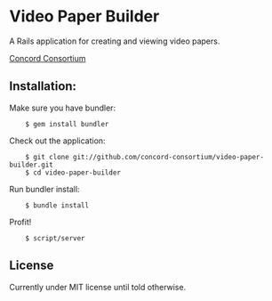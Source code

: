 Video Paper Builder
===================

A Rails application for creating and viewing video papers.

[Concord Consortium](http://www.concord.org)

Installation:
-------------

Make sure you have bundler:
		
		$ gem install bundler
		
Check out the application:

		$ git clone git://github.com/concord-consortium/video-paper-builder.git
		$ cd video-paper-builder
		
Run bundler install:

		$ bundle install
		
Profit!

		$ script/server
		
License
-------

Currently under MIT license until told otherwise.